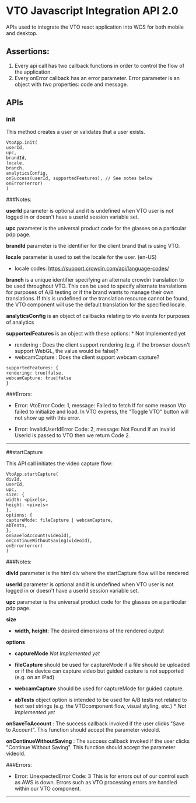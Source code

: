 VTO Javascript Integration API 2.0
===============================

APIs used to integrate the VTO react application into WCS for both mobile and desktop.

## Assertions:
1. Every api call has two callback functions in order to control the flow of the application.
2. Every onError callback has an error parameter. Error parameter is an object with two properties: code and message.

## APIs

### init
This method creates a user or validates that a user exists.

```
VtoApp.init(
userId,
upc,
brandId,
locale,
branch,
analyticsConfig,
onSuccess(userId, supportedFeatures), // See notes below
onError(error)
)
```

###Notes:

**userId** parameter is optional and it is undefined when VTO user is not logged in or doesn't have a userId session variable set.

**upc** parameter is the universal product code for the glasses on a particular pdp page.

**brandId** parameter is the identifier for the client brand that is using VTO.

**locale** parameter is used to set the locale for the user. (en-US)

 * locale codes: https://support.crowdin.com/api/language-codes/

**branch** is a unique identifier specifying an alternate crowdin translation to be used throughout VTO. This can be used to specify alternate translations for purposes of A/B testing or if the brand wants to manage their own translations. If this is undefined or the translation resource cannot be found, the VTO component will use the default translation for the specified locale.

**analyticsConfig** is an object of callbacks relating to vto events for purposes of analytics

**supportedFeatures** is an object with these options: * Not Implemented yet

 * rendering : Does the client support rendering (e.g. if the browser doesn't support WebGL, the value would be false)?
 * webcamCapture : Does the client support webcam capture?

 ```
supportedFeatures: {
rendering: true|false,
webcamCapture: true|false
}
```


###Errors:

* Error: VtoError Code: 1, message: Failed to fetch If for some reason Vto failed to initialize and load. In VTO express, the "Toggle VTO" button will not show
up with this error.

* Error: InvalidUserIdError Code: 2, message: Not Found If an invalid UserId is passed to VTO then we return Code 2.


--------------


##startCapture

This API call initiates the video capture flow:

```
VtoApp.startCapture(
divId,
userId,
upc,
size: {
width: <pixels>,
height: <pixels>
},
options: {
captureMode: fileCapture | webcamCapture,
abTests,
},
onSaveToAccount(videoId),
onContinueWithoutSaving(videoId),
onError(error)
)
```

###Notes:

**divId** parameter is the html div where the startCapture flow will be rendered

**userId** parameter is optional and it is undefined when VTO user is not logged in or doesn't have a userId session variable set.

**upc** parameter is the universal product code for the glasses on a particular pdp page.

**size**

 * **width, height**: The desired dimensions of the rendered output 

**options**
 
 * **captureMode**  *Not Implemented yet*

  * **fileCapture** should be used for captureMode if a file should be uploaded or if the device can capture video but guided capture is not supported (e.g. on an iPad)
  
  * **webcamCapture** should be used for captureMode for guided capture.

  * **abTests** object option is intended to be used for A/B tests not related to text text strings (e.g. the VTOcomponent flow, visual styling, etc.) * *Not Implemented yet*

**onSaveToAccount** : The success callback invoked if the user clicks "Save to Account". This function should accept the parameter videoId.

**onContinueWithoutSaving** : The success callback invoked if the user clicks "Continue Without Saving". This function should accept the parameter videoId.

###Errors:

 * Error: UnexpectedError Code: 3 This is for errors out of our control such as AWS is down. Errors such as VTO processing errors are handled within our VTO component.


 --------------